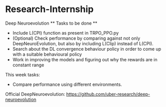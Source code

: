 # Research-Internship
Deep Neuroevolution
** Tasks to be done **
 - Include L(CPI) function as present in TRPO_PPO.py
 - (Optional) Check performance by comparing against not only DeepNeuroEvolution, but also by including L(Clip) instead of L(CPI).
 - Search about the DL convergence behaviour policy in order to come up with a suitable behavioural policy
 - Work in improving the models and figuring out why the rewards are in constant range
 
 This week tasks:
  - Compare performance using different environments.
 
 Official DeepNeuroevolution: https://github.com/uber-research/deep-neuroevolution
